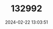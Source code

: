 ---
title: "132992"
category: "Acropora humilis"
draft: false
date: 2024-02-22 13:03:51
languages:
  English: ["Finger Coral"]
---